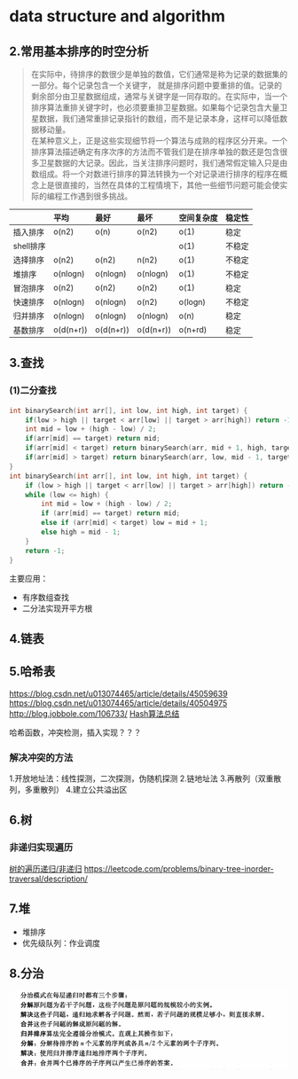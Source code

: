 # data structure and algorithm

## 2.常用基本排序的时空分析

> 在实际中，待排序的数很少是单独的数值，它们通常是称为记录的数据集的一部分。每个记录包含一个关键字， 就是排序问题中要重排的值。记录的剩余部分由卫星数据组成，通常与关键字是一同存取的。在实际中，当一个排序算法重排关键字时，也必须要重排卫星数据。如果每个记录包含大量卫星数据，我们通常重排记录指针的数组，而不是记录本身，这样可以降低数据移动量。  
> 在某种意义上，正是这些实现细节将一个算法与成熟的程序区分开来。一个排序算法描述确定有序次序的方法而不管我们是在排序单独的数还是包含很多卫星数据的大记录。因此，当关注排序问题时，我们通常假定输入只是由数组成。将一个对数进行排序的算法转换为一个对记录进行排序的程序在概念上是很直接的，当然在具体的工程情境下，其他一些细节问题可能会使实际的编程工作遇到很多挑战。

|         | 平均   | 最好  | 最坏  | 空间复杂度  |  稳定性  |
| ---     | :---   | :--- | :--- | :---      | :---   |
| 插入排序 | o(n2)  | o(n) | o(n2) | o(1) | 稳定 |
| shell排序 |       |      |      | o(1) | 不稳定 |
| 选择排序 | o(n2) | o(n2) | n(n2) | o(1) | 不稳定 |
| 堆排序  | o(nlogn) | o(nlogn) | o(nlogn) | o(1) | 不稳定 |
| 冒泡排序 | o(n2) | o(n2) | o(n2) | o(1) | 稳定 |
| 快速排序 | o(nlogn) | o(nlogn) | o(n2) | o(logn) | 不稳定 |
| 归并排序 | o(nlogn) | o(nlogn) | o(nlogn) | o(n) | 稳定 |
| 基数排序 | o(d(n+r)) | o(d(n+r)) |o(d(n+r)) | o(n+rd) | 稳定 |

## 3.查找

### (1)二分查找

```c++
int binarySearch(int arr[], int low, int high, int target) {
    if(low > high || target < arr[low] || target > arr[high]) return -1;
    int mid = low + (high - low) / 2;
    if(arr[mid] == target) return mid;
    if(arr[mid] < target) return binarySearch(arr, mid + 1, high, target);
    if(arr[mid] > target) return binarySearch(arr, low, mid - 1, target);
}
int binarySearch(int arr[], int low, int high, int target) {
    if (low > high || target < arr[low] || target > arr[high]) return -1;
    while (low <= high) {
        int mid = low + (high - low) / 2;
        if (arr[mid] == target) return mid;
        else if (arr[mid] < target) low = mid + 1;
        else high = mid - 1;
    }
    return -1;
}
```

主要应用：  

+ 有序数组查找
+ 二分法实现开平方根

## 4.链表

## 5.哈希表

<https://blog.csdn.net/u013074465/article/details/45059639>  
<https://blog.csdn.net/u013074465/article/details/40504975>
<http://blog.jobbole.com/106733/>
[Hash算法总结](https://www.jianshu.com/p/bf1d7eee28d0)

哈希函数，冲突检测，插入实现？？？

### 解决冲突的方法

1.开放地址法：线性探测，二次探测，伪随机探测
2.链地址法
3.再散列（双重散列，多重散列）
4.建立公共溢出区

## 6.树

### 非递归实现遍历

[树的遍历递归/非递归](https://www.cnblogs.com/dolphin0520/archive/2011/08/25/2153720.html)
<https://leetcode.com/problems/binary-tree-inorder-traversal/description/>

## 7.堆

+ 堆排序
+ 优先级队列：作业调度

## 8.分治

![分治思想](/rsc/分治.png)